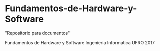 # Fundamentos-de-Hardware-y-Software

"Repositorio para documentos"

Fundamentos de Hardware y Software
Ingenieria Informatica
UFRO 2017
